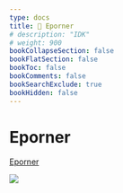 ```yaml
---
type: docs
title: 🔷 Eporner
# description: "IDK"
# weight: 900
bookCollapseSection: false
bookFlatSection: false
bookToc: false
bookComments: false
bookSearchExclude: true
bookHidden: false
---
```


# Eporner

[Eporner](https://www.eporner.com/?nt)

![](@img/eporner-screenshot.jpg)
